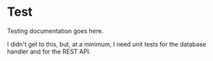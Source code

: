 # Test
Testing documentation goes here.

I didn't get to this, but, at a minimum, I need unit tests for the database handler and for the REST API.
